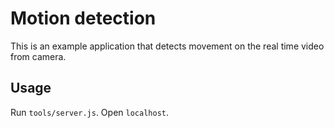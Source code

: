 # Motion detection
This is an example application that detects movement on the real time video from camera.

## Usage
Run `tools/server.js`. Open `localhost`.
